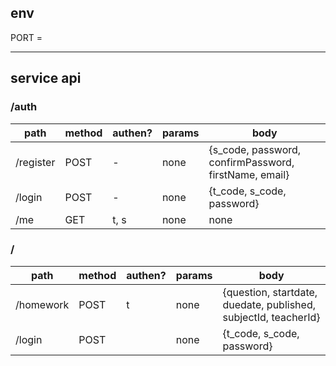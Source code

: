 ## env

PORT =

---

## service api

### /auth

| path      | method | authen? | params | body                                                  |
| --------- | ------ | ------- | ------ | ----------------------------------------------------- |
| /register | POST   | -       | none   | {s_code, password, confirmPassword, firstName, email} |
| /login    | POST   | -       | none   | {t_code, s_code, password}                            |
| /me       | GET    | t, s    | none   | none                                                  |

### /

| path      | method | authen? | params | body                                                            |
| --------- | ------ | ------- | ------ | --------------------------------------------------------------- |
| /homework | POST   | t       | none   | {question, startdate, duedate, published, subjectId, teacherId} |
| /login    | POST   |         | none   | {t_code, s_code, password}                                      |
